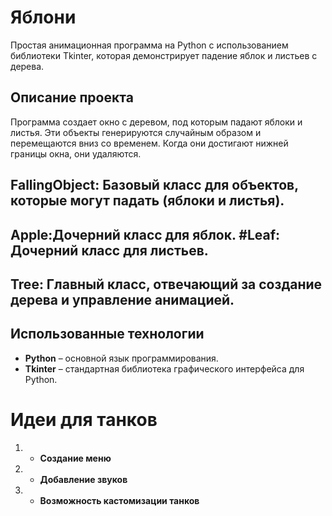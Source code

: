 # Яблони

Простая анимационная программа на Python с использованием библиотеки Tkinter, которая демонстрирует падение яблок и листьев с дерева.

## Описание проекта

Программа создает окно с деревом, под которым падают яблоки и листья.
Эти объекты генерируются случайным образом и перемещаются вниз со временем. 
Когда они достигают нижней границы окна, они удаляются.
## FallingObject: Базовый класс для объектов, которые могут падать (яблоки и листья). 
## Apple:Дочерний класс для яблок. #Leaf: Дочерний класс для листьев. 
## Tree: Главный класс, отвечающий за создание дерева и управление анимацией.

## Использованные технологии

- **Python** – основной язык программирования.
- **Tkinter** – стандартная библиотека графического интерфейса для Python.
# Идеи для танков
1. - **Создание меню** 
2. - **Добавление звуков** 
3. - **Возможность кастомизации танков** 